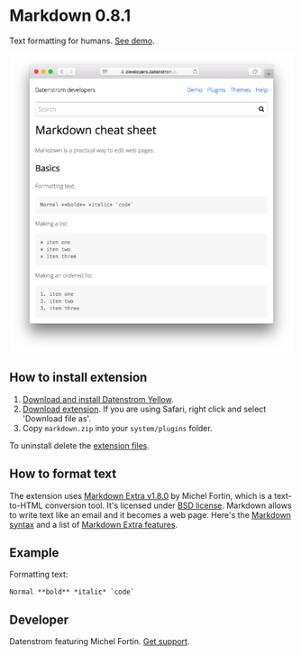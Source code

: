 Markdown 0.8.1
==============
Text formatting for humans. [See demo](https://developers.datenstrom.se/help/markdown-cheat-sheet).

<p align="center"><img src="markdown-screenshot.png?raw=true" alt="Screenshot"></p>

## How to install extension

1. [Download and install Datenstrom Yellow](https://github.com/datenstrom/yellow/).
2. [Download extension](https://github.com/datenstrom/yellow-extensions/raw/master/zip/markdown.zip). If you are using Safari, right click and select 'Download file as'.
3. Copy `markdown.zip` into your `system/plugins` folder.

To uninstall delete the [extension files](update.ini).

## How to format text

The extension uses [Markdown Extra v1.8.0](https://github.com/michelf/php-markdown) by Michel Fortin, which is a text-to-HTML conversion tool. It's licensed under [BSD license](https://opensource.org/licenses/BSD-3-Clause). Markdown allows to write text like an email and it becomes a web page. Here's the [Markdown syntax](http://commonmark.org/help/) and a list of [Markdown Extra features](https://michelf.ca/projects/php-markdown/extra/).

## Example

Formatting text:

    Normal **bold** *italic* `code`

## Developer

Datenstrom featuring Michel Fortin. [Get support](https://developers.datenstrom.se/help/support).

